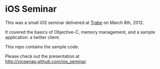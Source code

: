 # iOS Seminar

This was a small iOS seminar delivered at [Trabe](http://www.trabesoluciones.com) on March 8th, 2012.

It covered the basics of Objective-C, memory management, and a sample application: a twitter client. 

This repo contains the sample code.

Please check out the presentation at http://vicpenap.github.com/ios_seminar.
